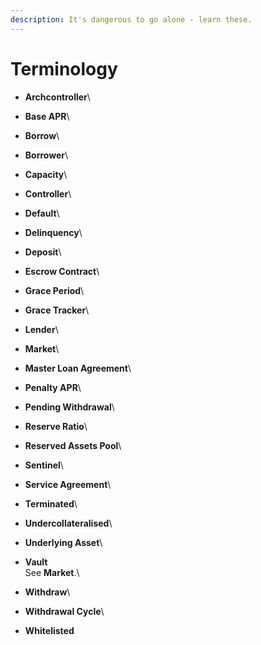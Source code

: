 ```yaml
---
description: It's dangerous to go alone - learn these.
---
```


# Terminology

* **Archcontroller**\

* **Base APR**\

* **Borrow**\

* **Borrower**\

* **Capacity**\

* **Controller**\

* **Default**\

* **Delinquency**\

* **Deposit**\

* **Escrow Contract**\

* **Grace Period**\

* **Grace Tracker**\

* **Lender**\

* **Market**\

* **Master Loan Agreement**\

* **Penalty APR**\

* **Pending Withdrawal**\

* **Reserve Ratio**\

* **Reserved Assets Pool**\

* **Sentinel**\

* **Service Agreement**\

* **Terminated**\

* **Undercollateralised**\

* **Underlying Asset**\

* **Vault**\
  &#x20;See **Market**.\

* **Withdraw**\

* **Withdrawal Cycle**\

* **Whitelisted**

